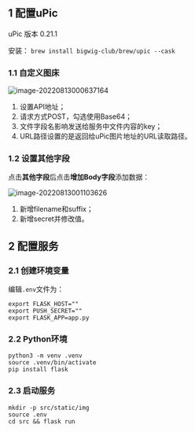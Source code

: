 ## 1 配置uPic

uPic 版本 0.21.1

安装： `brew install bigwig-club/brew/upic --cask`

### 1.1 自定义图床

![image-20220813000637164](/Users/weihuchao/Veeva/github/uPic-file-server/assets/image-20220813000637164.png)

1. 设置API地址；
2. 请求方式POST，勾选使用Base64；
3. 文件字段名影响发送给服务中文件内容的key；
4. URL路径设置的是返回给uPic图片地址的URL读取路径。

### 1.2 设置其他字段

点击**其他字段**后点击**增加Body字段**添加数据：

![image-20220813001103626](/Users/weihuchao/Veeva/github/uPic-file-server/assets/image-20220813001103626.png)

1. 新增filename和suffix；
2. 新增secret并修改值。

## 2 配置服务

### 2.1 创建环境变量

编辑`.env`文件为：

```
export FLASK_HOST=""
export PUSH_SECRET=""
export FLASK_APP=app.py
```

### 2.2 Python环境

```
python3 -m venv .venv
source .venv/bin/activate
pip install flask
```

### 2.3 启动服务

```
mkdir -p src/static/img
source .env
cd src && flask run
```
